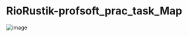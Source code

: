 # RioRustik-profsoft_prac_task_Map

![image](https://user-images.githubusercontent.com/72705759/191114529-ae5bc531-e869-48fa-9c81-6a6d6aea373c.png)
